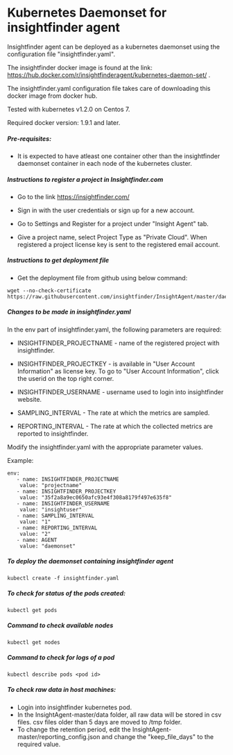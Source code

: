# Kubernetes Daemonset for insightfinder agent
Insightfinder agent can be deployed as a kubernetes daemonset using the configuration file "insightfinder.yaml".

The insightfinder docker image is found at the link: https://hub.docker.com/r/insightfinderagent/kubernetes-daemon-set/ .

The insightfinder.yaml configuration file takes care of downloading this docker image from docker hub.

Tested with kubernetes v1.2.0 on Centos 7.

Required docker version: 1.9.1 and later.

##### Pre-requisites:
- It is expected to have atleast one container other than the insightfinder daemonset container in each node of the kubernetes cluster.

##### Instructions to register a project in Insightfinder.com
- Go to the link https://insightfinder.com/

- Sign in with the user credentials or sign up for a new account.

- Go to Settings and Register for a project under "Insight Agent" tab.

- Give a project name, select Project Type as "Private Cloud". When registered a project license key is sent to the registered email account.

##### Instructions to get deployment file

- Get the deployment file from github using below command:
```
wget --no-check-certificate https://raw.githubusercontent.com/insightfinder/InsightAgent/master/daemonset/insightfinder.yaml
```

##### Changes to be made in insightfinder.yaml
In the env part of insightfinder.yaml, the following parameters are required:

- INSIGHTFINDER_PROJECTNAME - name of the registered project with insightfinder.

- INSIGHTFINDER_PROJECTKEY - is available in "User Account Information" as license key. To go to "User Account Information", click the userid on the top right corner.

- INSIGHTFINDER_USERNAME - username used to login into insightfinder website.

- SAMPLING_INTERVAL - The rate at which the metrics are sampled.

- REPORTING_INTERVAL - The rate at which the collected metrics are reported to insightfinder.

Modify the insightfinder.yaml with the appropriate parameter values.

Example:
```
env:
   - name: INSIGHTFINDER_PROJECTNAME
    value: "projectname"
   - name: INSIGHTFINDER_PROJECTKEY
    value: "35f2a8a9ec0650afc93e4f308a8179f497e635f8"
   - name: INSIGHTFINDER_USERNAME
    value: "insightuser"
   - name: SAMPLING_INTERVAL
    value: "1"
   - name: REPORTING_INTERVAL
    value: "2"
   - name: AGENT
    value: "daemonset"
```

##### To deploy the daemonset containing insightfinder agent
```
kubectl create -f insightfinder.yaml
```

##### To check for status of the pods created:
```
kubectl get pods
```

##### Command to check available nodes
```
kubectl get nodes
```

##### Command to check for logs of a pod
```
kubectl describe pods <pod id>
```

##### To check raw data in host machines:
- Login into insightfinder kubernetes pod.
- In the InsightAgent-master/data folder, all raw data will be stored in csv files. csv files older than 5 days are moved to /tmp folder.
- To change the retention period, edit the InsightAgent-master/reporting_config.json and change the "keep_file_days" to the required value.
